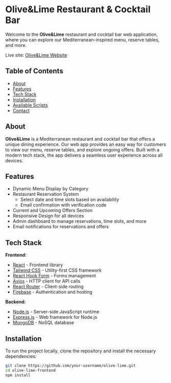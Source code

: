 
# Olive&Lime Restaurant & Cocktail Bar

Welcome to the **Olive&Lime** restaurant and cocktail bar web application, where you can explore our Mediterranean-inspired menu, reserve tables, and more.

Live site: [Olive&Lime Website](http://oliveandlime.co.uk/)

## Table of Contents

- [About](#about)
- [Features](#features)
- [Tech Stack](#tech-stack)
- [Installation](#installation)
- [Available Scripts](#available-scripts)
- [Contact](#contact)

## About

**Olive&Lime** is a Mediterranean restaurant and cocktail bar that offers a unique dining experience. Our web app provides an easy way for customers to view our menu, reserve tables, and explore ongoing offers. Built with a modern tech stack, the app delivers a seamless user experience across all devices.

## Features

- Dynamic Menu Display by Category
- Restaurant Reservation System
  - Select date and time slots based on availability
  - Email confirmation with verification code
- Current and Upcoming Offers Section
- Responsive Design for all devices
- Admin dashboard to manage reservations, time slots, and more
- Email notifications for reservations and offers

## Tech Stack

**Frontend:**

- [React](https://reactjs.org/) - Frontend library
- [Tailwind CSS](https://tailwindcss.com/) - Utility-first CSS framework
- [React Hook Form](https://react-hook-form.com/) - Forms management
- [Axios](https://axios-http.com/) - HTTP client for API calls
- [React Router](https://reactrouter.com/) - Client-side routing
- [Firebase](https://firebase.google.com/) - Authentication and hosting

**Backend:**

- [Node.js](https://nodejs.org/) - Server-side JavaScript runtime
- [Express.js](https://expressjs.com/) - Web framework for Node.js
- [MongoDB](https://www.mongodb.com/) - NoSQL database

## Installation

To run the project locally, clone the repository and install the necessary dependencies:

```bash
git clone https://github.com/your-username/olive-lime.git
cd olive-lime-frontend
npm install
